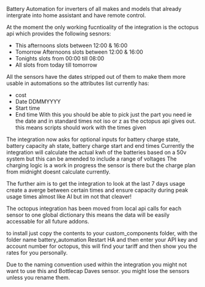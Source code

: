 Battery Automation for inverters of all makes and models that already intergrate into home assistant and have remote control. 

At the moment the only working fucntioality of the integration is the octopus api which provides the following sesnors:
- This afternoons slots between 12:00 & 16:00
- Tomorrow Afternoons slots between 12:00 & 16:00
- Tonights slots from 00:00 till 08:00
- All slots from today till tomorrow

All the sensors have the dates stripped out of them to make them more usable in automations so the attributes list currently has: 
- cost
- Date DDMMYYYY
- Start time
- End time
With this you should be able to pick just the part you need ie the date and in standard times not iso or z as the octopus api gives out. this means scripts should work with the times given

The integration now asks for optional inputs for battery charge state, battery capacity ah state, battery charge start and end times
Currently the integration will calculate the actual kwh of the batteries based on a 50v system but this can be amended to include a range of voltages 
The charging logic is a work in progress the sensor is there but the charge plan from midnight doesnt calculate currently.

The further aim is to get the integration to look at the last 7 days usage create a averge between certain times and ensure capacity during peak usage times almost like AI but im not that cleaver! 

The octopus integration has been moved from local api calls for each sensor to one global dictionary this means the data will be easily accessable for all future addons.

to install just copy the contents to your custom_components folder, with the folder name battery_automation
Restart HA and then enter your API key and account number for octopus, this will find your tariff and then show you the rates for you personally. 

Due to the naming convention used within the integration you might not want to use this and Bottlecap Daves sensor. you might lose the sensors unless you rename them. 

